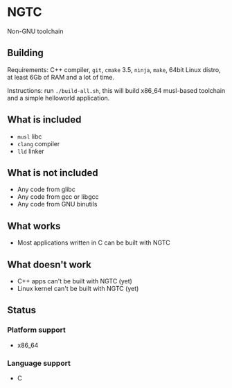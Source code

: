 # NGTC
Non-GNU toolchain

## Building

Requirements: C++ compiler, `git`, `cmake` 3.5, `ninja`, `make`, 64bit Linux distro, at least 6Gb of RAM and a lot of time.

Instructions: run `./build-all.sh`, this will build x86_64 musl-based toolchain and a simple helloworld application.

## What is included

- `musl` libc
- `clang` compiler
- `lld` linker

## What is not included

- Any code from glibc
- Any code from gcc or libgcc
- Any code from GNU binutils

## What works

- Most applications written in C can be built with NGTC

## What doesn't work

- C++ apps can't be built with NGTC (yet)
- Linux kernel can't be built with NGTC (yet)

## Status

### Platform support

- x86_64

### Language support

- C
